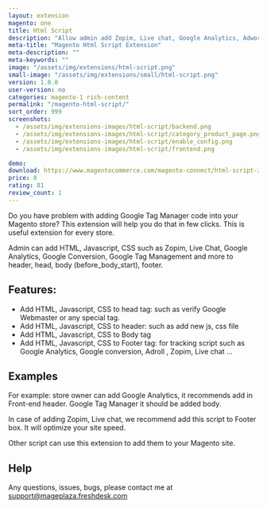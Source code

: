 ```yaml
---
layout: extension
magento: one
title: Html Script
description: "Allow admin add Zopim, Live chat, Google Analytics, Adwords, GTM without changing code."
meta-title: "Magento Html Script Extension"
meta-description: ""
meta-keywords: ""
image: "/assets/img/extensions/html-script.png"
small-image: "/assets/img/extensions/small/html-script.png"
version: 1.0.0
user-version: no
categories: magento-1 rich-content
permalink: "/magento-html-script/"
sort_order: 999
screenshots:
  - /assets/img/extensions-images/html-script/backend.png
  - /assets/img/extensions-images/html-script/category_product_page.png
  - /assets/img/extensions-images/html-script/enable_config.png
  - /assets/img/extensions-images/html-script/frontend.png

demo: 
download: https://www.magentocommerce.com/magento-connect/html-script-zopim-live-chat-google-analytics-adwords-conversion-tracking-google-tag-manager.html
price: 0
rating: 81
review_count: 1
---
```


Do you have problem with adding Google Tag Manager code into your Magento store? This extension will help you do that in few clicks. This is useful extension for every store.

Admin can add HTML, Javascript, CSS such as Zopim, Live Chat, Google Analytics, Google Conversion, Google Tag Management and more to header, head, body (before_body_start), footer.

Features:
-----------

- Add HTML, Javascript, CSS to head tag: such as verify Google Webmaster or any special tag.
- Add HTML, Javascript, CSS to header: such as add new js, css file
- Add HTML, Javascript, CSS to Body tag
- Add HTML, Javascript, CSS to Footer tag: for tracking script such as Google Analytics, Google conversion, Adroll , Zopim, Live chat ...

Examples
-----------

For example: store owner can add Google Analytics, it recommends add in Front-end header. Google Tag Manager it should be added body.

In case of adding Zopim, Live chat, we recommend add this script to Footer box. It will optimize your site speed.

Other script can use this extension to add them to your Magento site.

Help
-----------

Any questions, issues, bugs, please contact me at support@mageplaza.freshdesk.com